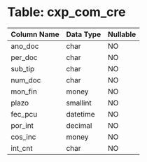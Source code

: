 # Table: cxp_com_cre

| Column Name | Data Type | Nullable |
|-------------|-----------|----------|
| ano_doc | char | NO |
| per_doc | char | NO |
| sub_tip | char | NO |
| num_doc | char | NO |
| mon_fin | money | NO |
| plazo | smallint | NO |
| fec_pcu | datetime | NO |
| por_int | decimal | NO |
| cos_inc | money | NO |
| int_cnt | char | NO |
